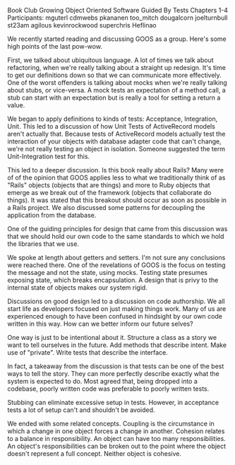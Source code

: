 Book Club
Growing Object Oriented Software Guided By Tests
Chapters 1-4
Participants:
mguterl
cdmwebs
pkananen
too_mitch
dougalcorn
joelturnbull
st23am
agilous
kevinrockwood
superchris
Heflinao

We recently started reading and discussing GOOS as a group. Here's some high points of the last pow-wow.

First, we talked about ubiquitous language. A lot of times we talk about refactoring, when we're really talking about a straight up redesign. It's time to get our definitions down so that we can communicate more effectively. One of the worst offenders is talking about mocks when we're really talking about stubs, or vice-versa. A mock tests an expectation of a method call, a stub can start with an expectation but is really a tool for setting a return a value. 

We began to apply definitions to kinds of tests: Acceptance, Integration, Unit. This led to a discussion of how Unit Tests of ActiveRecord models aren't actually that. Because tests of ActiveRecord models actually test the interaction of your objects with database adapter code that can't change, we're not really testing an object in isolation. Someone suggested the term Unit-Integration test for this.

This led to a deeper discussion. Is this book really about Rails? Many were of of the opinion that GOOS applies less to what we traditionally think of as "Rails" objects (objects that are things) and more to Ruby objects that emerge as we break out of the framework (objects that collaborate do things). It was stated that this breakout should occur as soon as possible in a Rails project. We also discussed some patterns for decoupling the application from the database.

One of the guiding principles for design that came from this discussion was that we should hold our own code to the same standards to which we hold the libraries that we use.

We spoke at length about getters and setters. I'm not sure any conclusions were reached there. One of the revelations of GOOS is the focus on testing the message and not the state, using mocks. Testing state presumes exposing state, which breaks encapsulation. A design that is privy to the internal state of objects makes our system rigid.

Discussions on good design led to a discussion on code authorship. We all start life as developers focused on just making things work. Many of us are experienced enough to have been confused in hindsight by our own code written in this way. How can we better inform our future selves?

One way is just to be intentional about it. Structure a class as a story we want to tell ourselves in the future. Add methods that describe intent. Make use of "private". Write tests that describe the interface.

In fact, a takeaway from the discussion is that tests can be one of the best ways to tell the story. They can more perfectly describe exactly what the system is expected to do. Most agreed that, being dropped into a codebase, poorly written code was preferable to poorly written tests. 

Stubbing can eliminate excessive setup in tests. However, in acceptance tests a lot of setup can't and shouldn't be avoided. 

We ended with some related concepts. Coupling is the circumstance in which a change in one object forces a change in another. Cohesion relates to a balance in responsibility. An object can have too many responsibilities. An object's responsibilities can be broken out to the point where the object doesn't represent a full concept. Neither object is cohesive.
